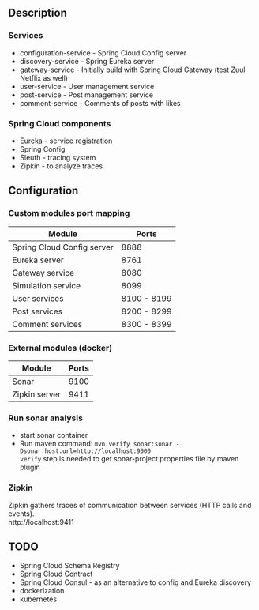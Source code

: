 ## Description
### Services
- configuration-service - Spring Cloud Config server
- discovery-service - Spring Eureka server
- gateway-service - Initially build with Spring Cloud Gateway (test Zuul Netflix as well)
- user-service - User management service
- post-service - Post management service
- comment-service - Comments of posts with likes

### Spring Cloud components
- Eureka - service registration
- Spring Config
- Sleuth - tracing system
- Zipkin - to analyze traces

## Configuration
### Custom modules port mapping
|Module|Ports|
|------|-----|
|Spring Cloud Config server|8888|
|Eureka server|8761|
|Gateway service|8080|
|Simulation service|8099|
|User services|8100 - 8199|
|Post services|8200 - 8299|
|Comment services|8300 - 8399|

### External modules (docker)
|Module|Ports|
|------|-----|
|Sonar|9100|
|Zipkin server|9411|

### Run sonar analysis
- start sonar container
- Run maven command: `mvn verify sonar:sonar -Dsonar.host.url=http://localhost:9000` <br />
`verify` step is needed to get sonar-project.properties file by maven plugin

### Zipkin
Zipkin gathers traces of communication between services (HTTP calls and events).<br />
http://localhost:9411

## TODO
- Spring Cloud Schema Registry
- Spring Cloud Contract
- Spring Cloud Consul - as an alternative to config and Eureka discovery
- dockerization
- kubernetes
